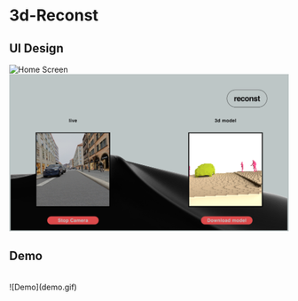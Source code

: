 # 3d-Reconst

## UI Design
![Home Screen](ui1.png)
![Main](ui2.png)


## Demo
</br>
![Demo](demo.gif)
